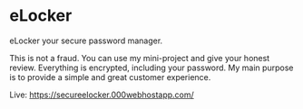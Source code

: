 # eLocker
eLocker your secure password manager. 

This is not a fraud. You can use my mini-project and give your honest review. Everything is encrypted, including your password. My main purpose is to provide a simple and great customer experience.

Live: https://secureelocker.000webhostapp.com/

